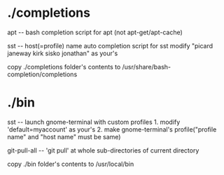 # ./completions
apt --	bash completion script for apt (not apt-get/apt-cache)

sst --	host(=profile) name auto completion script for sst
	modify "picard janeway kirk sisko jonathan" as your's

copy ./completions folder's contents to /usr/share/bash-completion/completions


# ./bin
sst --	launch gnome-terminal with custom profiles
	1. modify 'default=myaccount' as your's 
	2. make gnome-terminal's profile("profile name" and "host name" must be same)

git-pull-all -- 'git pull' at whole sub-directories of current directory


copy ./bin folder's contents to /usr/local/bin
